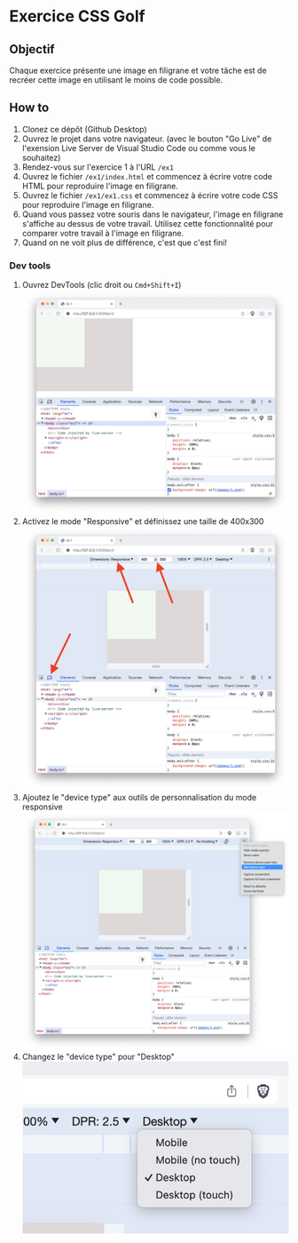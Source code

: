 # Exercice CSS Golf

## Objectif

Chaque exercice présente une image en filigrane et votre tâche est de recréer cette image en utilisant le moins de code possible.

## How to

1. Clonez ce dépôt (Github Desktop)
1. Ouvrez le projet dans votre navigateur. (avec le bouton "Go Live" de l'exension Live Server de Visual Studio Code ou comme vous le souhaitez)
1. Rendez-vous sur l'exercice 1 à l'URL `/ex1`
1. Ouvrez le fichier `/ex1/index.html` et commencez à écrire votre code HTML pour reproduire l'image en filigrane.
1. Ouvrez le fichier `/ex1/ex1.css` et commencez à écrire votre code CSS pour reproduire l'image en filigrane.
1. Quand vous passez votre souris dans le navigateur, l'image en filigrane s'affiche au dessus de votre travail. Utilisez cette fonctionnalité pour comparer votre travail à l'image en filigrane.
1. Quand on ne voit plus de différence, c'est que c'est fini!

### Dev tools

1. Ouvrez DevTools (clic droit ou `Cmd+Shift+I`)
   ![dev tools](refs/images/devtools-1.png)
1. Activez le mode "Responsive" et définissez une taille de 400x300
   ![responsive mode](refs/images/devtools-2.png)
1. Ajoutez le "device type" aux outils de personnalisation du mode responsive
   ![add device type](refs/images/devtools-3.png)
1. Changez le "device type" pour "Desktop"
   ![set device type to desktop](refs/images/devtools-4.png)
